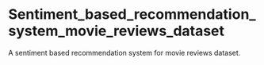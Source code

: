 # Sentiment_based_recommendation_system_movie_reviews_dataset
A sentiment based recommendation system for movie reviews dataset.
